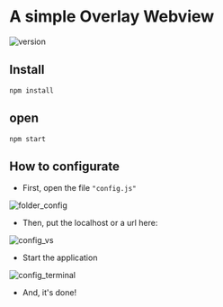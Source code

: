# A simple Overlay Webview
![version](https://user-images.githubusercontent.com/63224412/85521127-31218600-b5da-11ea-86e0-b59028a8cd76.jpeg)

## Install
```shell
npm install
```
## open
```shell
npm start
```
## How to configurate
- First, open the file <code>"config.js"</code>

![folder_config](https://user-images.githubusercontent.com/63224412/85518985-3a5d2380-b5d7-11ea-8eb6-59ef9ab9d67b.jpg)
- Then, put the localhost or a url here:

![config_vs](https://user-images.githubusercontent.com/63224412/85519061-4c3ec680-b5d7-11ea-9f42-4d113ae0d891.jpg)
- Start the application

![config_terminal](https://user-images.githubusercontent.com/63224412/85520502-62e61d00-b5d9-11ea-942b-0bc794fad81f.jpg)

- And, it's done!



